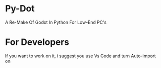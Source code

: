# Py-Dot
 A Re-Make Of Godot In Python For Low-End PC's

# For Developers
 If you want to work on it, i suggest you use Vs Code and turn Auto-import on
